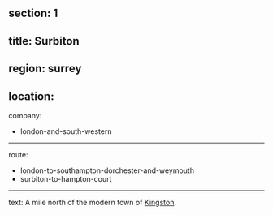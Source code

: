 section: 1
----
title: Surbiton
----
region: surrey
----
location: 
----
company:
- london-and-south-western
----
route:
- london-to-southampton-dorchester-and-weymouth
- surbiton-to-hampton-court
----
text: A mile north of the modern town of [Kingston](/stations/kingston).

